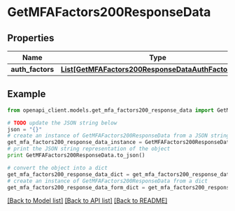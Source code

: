 # GetMFAFactors200ResponseData


## Properties
Name | Type | Description | Notes
------------ | ------------- | ------------- | -------------
**auth_factors** | [**List[GetMFAFactors200ResponseDataAuthFactorsInner]**](GetMFAFactors200ResponseDataAuthFactorsInner.md) |  | [optional] 

## Example

```python
from openapi_client.models.get_mfa_factors200_response_data import GetMFAFactors200ResponseData

# TODO update the JSON string below
json = "{}"
# create an instance of GetMFAFactors200ResponseData from a JSON string
get_mfa_factors200_response_data_instance = GetMFAFactors200ResponseData.from_json(json)
# print the JSON string representation of the object
print GetMFAFactors200ResponseData.to_json()

# convert the object into a dict
get_mfa_factors200_response_data_dict = get_mfa_factors200_response_data_instance.to_dict()
# create an instance of GetMFAFactors200ResponseData from a dict
get_mfa_factors200_response_data_form_dict = get_mfa_factors200_response_data.from_dict(get_mfa_factors200_response_data_dict)
```
[[Back to Model list]](../README.md#documentation-for-models) [[Back to API list]](../README.md#documentation-for-api-endpoints) [[Back to README]](../README.md)



